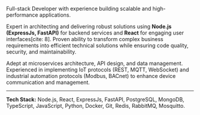 Full-stack Developer with experience building scalable and high-performance applications.

Expert in architecting and delivering robust solutions using **Node.js (ExpressJs, FastAPI)** for backend services and **React** for engaging user interfaces[cite: 8]. Proven ability to transform complex business requirements into efficient technical solutions while ensuring code quality, security, and maintainability.

Adept at microservices architecture, API design, and data management. Experienced in implementing IoT protocols (REST, MQTT, WebSocket) and industrial automation protocols (Modbus, BACnet) to enhance device communication and management.


---

**Tech Stack:** Node.js, React, ExpressJs, FastAPI, PostgreSQL, MongoDB, TypeScript, JavaScript, Python, Docker, Git, Redis, RabbitMQ, Mosquitto.
